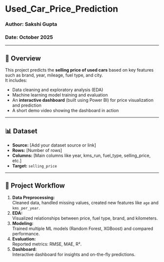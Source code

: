 # Used_Car_Price_Prediction

### Author: Sakshi Gupta
### Date: October 2025

---

## 📘 Overview
This project predicts the **selling price of used cars** based on key features such as brand, year, mileage, fuel type, and city.  
It includes:
- Data cleaning and exploratory analysis (EDA)
- Machine learning model training and evaluation
- An **interactive dashboard** (built using Power BI) for price visualization and prediction
- A short demo video showing the dashboard in action

---
## 📊 Dataset
- **Source:** [Add your dataset source or link]
- **Rows:** [Number of rows]
- **Columns:** [Main columns like year, kms_run, fuel_type, selling_price, etc.]
- **Target:** `selling_price`

---

## 🧠 Project Workflow
1. **Data Preprocessing:**  
   Cleaned data, handled missing values, created new features like `age` and `kms_per_year`.
2. **EDA:**  
   Visualized relationships between price, fuel type, brand, and kilometers.
3. **Modeling:**  
   Trained multiple ML models (Random Forest, XGBoost) and compared performance.
4. **Evaluation:**  
   Reported metrics: RMSE, MAE, R².
5. **Dashboard:**  
   Interactive dashboard for insights and on-the-fly predictions.

